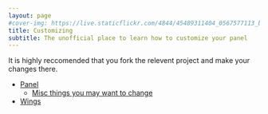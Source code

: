 ```yaml
---
layout: page
#cover-img: https://live.staticflickr.com/4844/45489311404_0567577113_b.jpg
title: Customizing
subtitle: The unofficial place to learn how to customize your panel
--- 
```

It is highly reccomended that you fork the relevent project and make your changes there.
* [Panel](panel)
  * [Misc things you may want to change](panel/specifics)
* [Wings](wings)
